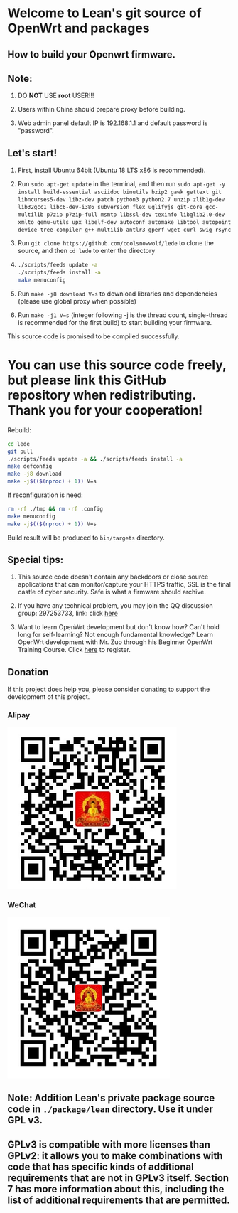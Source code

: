 Welcome to Lean's git source of OpenWrt and packages
=

How to build your Openwrt firmware.
-
Note:
--
1. DO **NOT** USE **root** USER!!!

2. Users within China should prepare proxy before building.

3. Web admin panel default IP is 192.168.1.1 and default password is "password".

Let's start!
---
1. First, install Ubuntu 64bit (Ubuntu 18 LTS x86 is recommended).

2. Run `sudo apt-get update` in the terminal, and then run
    `
    sudo apt-get -y install build-essential asciidoc binutils bzip2 gawk gettext git libncurses5-dev libz-dev patch python3 python2.7 unzip zlib1g-dev lib32gcc1 libc6-dev-i386 subversion flex uglifyjs git-core gcc-multilib p7zip p7zip-full msmtp libssl-dev texinfo libglib2.0-dev xmlto qemu-utils upx libelf-dev autoconf automake libtool autopoint device-tree-compiler g++-multilib antlr3 gperf wget curl swig rsync
    `

3. Run `git clone https://github.com/coolsnowwolf/lede` to clone the source, and then `cd lede` to enter the directory

4. ```bash
   ./scripts/feeds update -a
   ./scripts/feeds install -a
   make menuconfig
   ```

5. Run `make -j8 download V=s` to download libraries and dependencies (please use global proxy when possible)

6. Run `make -j1 V=s` (integer following -j is the thread count, single-thread is recommended for the first build) to start building your firmware.

This source code is promised to be compiled successfully.

You can use this source code freely, but please link this GitHub repository when redistributing. Thank you for your cooperation!
=

Rebuild:
```bash
cd lede
git pull
./scripts/feeds update -a && ./scripts/feeds install -a
make defconfig
make -j8 download
make -j$(($(nproc) + 1)) V=s
```

If reconfiguration is need:
```bash
rm -rf ./tmp && rm -rf .config
make menuconfig
make -j$(($(nproc) + 1)) V=s
```

Build result will be produced to `bin/targets` directory.

Special tips:
------
1. This source code doesn't contain any backdoors or close source applications that can monitor/capture your HTTPS traffic, SSL is the final castle of cyber security. Safe is what a firmware should archive.

2. If you have any technical problem, you may join the QQ discussion group: 297253733, link: click [here](https://jq.qq.com/?_wv=1027&k=5yCRuXL)

3. Want to learn OpenWrt development but don't know how? Can't hold long for self-learning? Not enough fundamental knowledge? Learn OpenWrt development with Mr. Zuo through his Beginner OpenWrt Training Course. Click [here](http://forgotfun.org/2018/04/openwrt-training-2018.html) to register.


## Donation

If this project does help you, please consider donating to support the development of this project.

### Alipay

![alipay](doc/alipay_donate.jpg)

### WeChat

![wechat](doc/wechat_donate.jpg)

## Note: Addition Lean's private package source code in `./package/lean` directory. Use it under GPL v3.

## GPLv3 is compatible with more licenses than GPLv2: it allows you to make combinations with code that has specific kinds of additional requirements that are not in GPLv3 itself. Section 7 has more information about this, including the list of additional requirements that are permitted.
